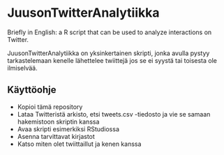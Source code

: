 # JuusonTwitterAnalytiikka
Briefly in English: a R script that can be used to analyze interactions on Twitter. 

JuusonTwitterAnalytiikka on yksinkertainen skripti, jonka avulla pystyy tarkastelemaan kenelle lähettelee twiittejä jos se ei syystä tai toisesta ole ilmiselvää.

## Käyttöohje
* Kopioi tämä repository
* Lataa Twitteristä arkisto, etsi tweets.csv -tiedosto ja vie se samaan hakemistoon skriptin kanssa
* Avaa skripti esimerkiksi RStudiossa 
* Asenna tarvittavat kirjastot
* Katso miten olet twiittaillut ja kenen kanssa


